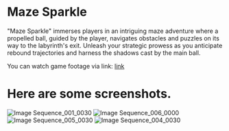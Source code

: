 # Maze Sparkle

"Maze Sparkle" immerses players in an intriguing maze adventure where a propelled ball, guided by the player, navigates obstacles and puzzles on its way to the labyrinth's exit. Unleash your strategic prowess as you anticipate rebound trajectories and
harness the shadows cast by the main ball.

You can watch game footage via link: [link](https://youtu.be/RY7LvvYeq54)

# Here are some screenshots.

![Image Sequence_001_0030](https://github.com/Dobrotskyi/Maze-Sparkle/assets/118120050/d978322b-91cf-4b47-9e8c-1c34b8114626)
![Image Sequence_006_0000](https://github.com/Dobrotskyi/Maze-Sparkle/assets/118120050/29782178-a156-4403-8658-cafba187d6ea)
![Image Sequence_005_0030](https://github.com/Dobrotskyi/Maze-Sparkle/assets/118120050/fb24f786-2505-47ee-885d-a0b0cbf24667)
![Image Sequence_004_0030](https://github.com/Dobrotskyi/Maze-Sparkle/assets/118120050/bf3bf5be-b6a5-4924-b002-664a269b052d)
